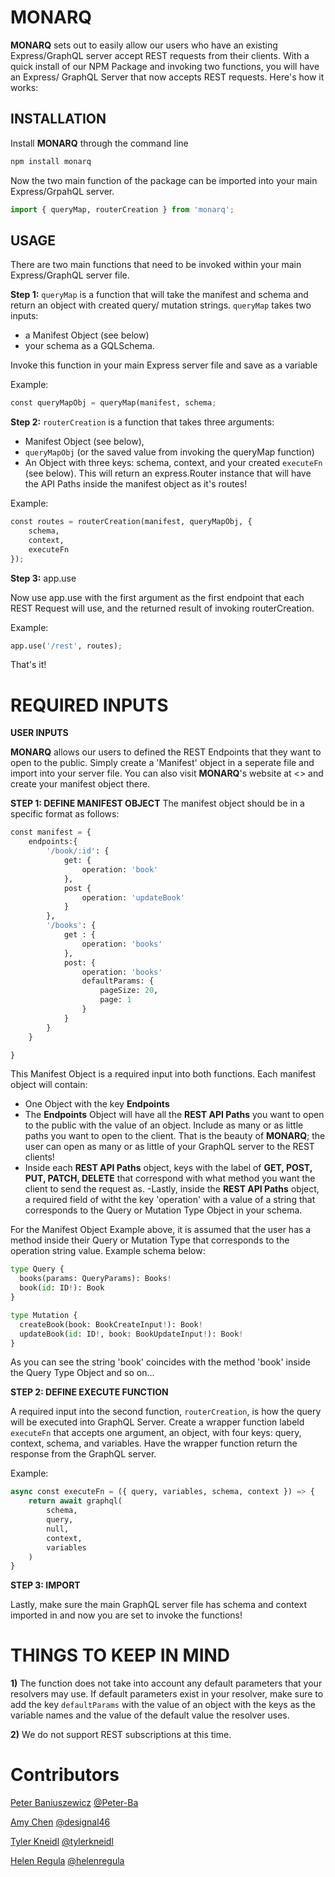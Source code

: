 # MONARQ

**MONARQ** sets out to easily allow our users who have an existing Express/GraphQL server accept REST requests from their clients. With a quick install of our NPM Package and invoking two functions, you will have an Express/ GraphQL Server that now accepts REST requests. Here's how it works:

## INSTALLATION

Install **MONARQ** through the command line

```bash
npm install monarq
```

Now the two main function of the package can be imported into your main Express/GrpahQL server.

```python
import { queryMap, routerCreation } from 'monarq';
```

## USAGE

There are two main functions that need to be invoked within your main Express/GraphQL server file.

**Step 1:** `queryMap` is a function that will take the manifest and schema and return an object with created query/ mutation strings. `queryMap` takes two inputs:

- a Manifest Object (see below)
- your schema as a GQLSchema.

Invoke this function in your main Express server file and save as a variable

Example:

```python
const queryMapObj = queryMap(manifest, schema;
```

**Step 2:** `routerCreation` is a function that takes three arguments:

- Manifest Object (see below),
- `queryMapObj` (or the saved value from invoking the queryMap function)
- An Object with three keys: schema, context, and your created `executeFn` (see below). This will return an express.Router instance that will have the API Paths inside the manifest object as it's routes!

Example:

```python
const routes = routerCreation(manifest, queryMapObj, {
    schema,
    context,
    executeFn
});
```

**Step 3:** app.use

Now use app.use with the first argument as the first endpoint that each REST Request will use, and the returned result of invoking routerCreation.

Example:

```python
app.use('/rest', routes);
```

That's it!

# REQUIRED INPUTS

**USER INPUTS**

**MONARQ** allows our users to defined the REST Endpoints that they want to open to the public. Simply create a 'Manifest' object in a seperate file and import into your server file. You can also visit **MONARQ**'s website at <<INSERT WEBSITE HERE>> and create your manifest object there.

**STEP 1: DEFINE MANIFEST OBJECT**
The manifest object should be in a specific format as follows:

```python
const manifest = {
    endpoints:{
        '/book/:id': {
            get: {
                operation: 'book'
            },
            post {
                operation: 'updateBook'
            }
        },
        '/books': {
            get : {
                operation: 'books'
            },
            post: {
                operation: 'books'
                defaultParams: {
                    pageSize: 20,
                    page: 1
                }
            }
        }
    }

}
```

This Manifest Object is a required input into both functions. Each manifest object will contain:

- One Object with the key **Endpoints**
- The **Endpoints** Object will have all the **REST API Paths** you want to open to the public with the value of an object. Include as many or as little paths you want to open to the client. That is the beauty of **MONARQ**; the user can open as many or as little of your GraphQL server to the REST clients!
- Inside each **REST API Paths** object, keys with the label of **GET, POST, PUT, PATCH, DELETE** that correspond with what method you want the client to send the request as.
  -Lastly, inside the **REST API Paths** object, a required field of witht the key 'operation' with a value of a string that corresponds to the Query or Mutation Type Object in your schema.

For the Manifest Object Example above, it is assumed that the user has a method inside their Query or Mutation Type that corresponds to the operation string value. Example schema below:

```python
type Query {
  books(params: QueryParams): Books!
  book(id: ID!): Book
}

type Mutation {
  createBook(book: BookCreateInput!): Book!
  updateBook(id: ID!, book: BookUpdateInput!): Book!
}
```

As you can see the string 'book' coincides with the method 'book' inside the Query Type Object and so on...

**STEP 2: DEFINE EXECUTE FUNCTION**

A required input into the second function, `routerCreation`, is how the query will be executed into GraphQL Server. Create a wrapper function labeld `executeFn` that accepts one argument, an object, with four keys: query, context, schema, and variables. Have the wrapper function return the response from the GraphQL server.

Example:

```python
async const executeFn = ({ query, variables, schema, context }) => {
    return await graphql(
        schema,
        query,
        null,
        context,
        variables
    )
}
```

**STEP 3: IMPORT**

Lastly, make sure the main GraphQL server file has schema and context imported in and now you are set to invoke the functions!

# THINGS TO KEEP IN MIND

**1)** The function does not take into account any default parameters that your resolvers may use. If default parameters exist in your resolver, make sure to add the key `defaultParams` with the value of an object with the keys as the variable names and the value of the default value the resolver uses.

**2)** We do not support REST subscriptions at this time.

# Contributors

[Peter Baniuszewicz]() [@Peter-Ba](https://github.com/Peter-Ba)

[Amy Chen]() [@designal46](https://github.com/designal46)

[Tyler Kneidl]() [@tylerkneidl](https://github.com/tylerkneidl)

[Helen Regula]() [@helenregula](https://github.com/helenregula)
